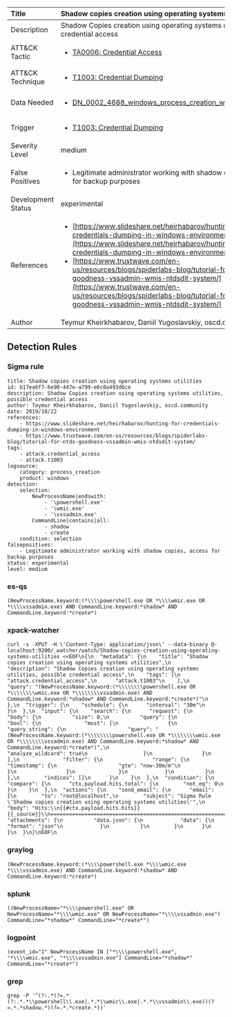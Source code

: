 | Title                | Shadow copies creation using operating systems utilities                                                                                                                                                 |
|:---------------------|:------------------------------------------------------------------------------------------------------------------------------------------------------------|
| Description          | Shadow Copies creation using operating systems utilities, possible credential access                                                                                                                                           |
| ATT&amp;CK Tactic    |  <ul><li>[TA0006: Credential Access](https://attack.mitre.org/tactics/TA0006)</li></ul>  |
| ATT&amp;CK Technique | <ul><li>[T1003: Credential Dumping](https://attack.mitre.org/techniques/T1003)</li></ul>  |
| Data Needed          | <ul><li>[DN_0002_4688_windows_process_creation_with_commandline](../Data_Needed/DN_0002_4688_windows_process_creation_with_commandline.md)</li></ul>  |
| Trigger              | <ul><li>[T1003: Credential Dumping](../Triggers/T1003.md)</li></ul>  |
| Severity Level       | medium |
| False Positives      | <ul><li>Legitimate administrator working with shadow copies, access for backup purposes</li></ul>  |
| Development Status   | experimental |
| References           | <ul><li>[https://www.slideshare.net/heirhabarov/hunting-for-credentials-dumping-in-windows-environment](https://www.slideshare.net/heirhabarov/hunting-for-credentials-dumping-in-windows-environment)</li><li>[https://www.trustwave.com/en-us/resources/blogs/spiderlabs-blog/tutorial-for-ntds-goodness-vssadmin-wmis-ntdsdit-system/](https://www.trustwave.com/en-us/resources/blogs/spiderlabs-blog/tutorial-for-ntds-goodness-vssadmin-wmis-ntdsdit-system/)</li></ul>  |
| Author               | Teymur Kheirkhabarov, Daniil Yugoslavskiy, oscd.community |


## Detection Rules

### Sigma rule

```
title: Shadow copies creation using operating systems utilities
id: b17ea6f7-6e90-447e-a799-e6c0a493d6ce
description: Shadow Copies creation using operating systems utilities, possible credential access
author: Teymur Kheirkhabarov, Daniil Yugoslavskiy, oscd.community
date: 2019/10/22
references:
    - https://www.slideshare.net/heirhabarov/hunting-for-credentials-dumping-in-windows-environment
    - https://www.trustwave.com/en-us/resources/blogs/spiderlabs-blog/tutorial-for-ntds-goodness-vssadmin-wmis-ntdsdit-system/
tags:
    - attack.credential_access
    - attack.t1003
logsource:
    category: process_creation
    product: windows
detection:
    selection:
        NewProcessName|endswith:
            - '\powershell.exe'
            - '\wmic.exe'
            - '\vssadmin.exe'
        CommandLine|contains|all:
            - shadow
            - create
    condition: selection
falsepositives:
    - Legitimate administrator working with shadow copies, access for backup purposes
status: experimental
level: medium

```





### es-qs
    
```
(NewProcessName.keyword:(*\\\\powershell.exe OR *\\\\wmic.exe OR *\\\\vssadmin.exe) AND CommandLine.keyword:*shadow* AND CommandLine.keyword:*create*)
```


### xpack-watcher
    
```
curl -s -XPUT -H \'Content-Type: application/json\' --data-binary @- localhost:9200/_watcher/watch/Shadow-copies-creation-using-operating-systems-utilities <<EOF\n{\n  "metadata": {\n    "title": "Shadow copies creation using operating systems utilities",\n    "description": "Shadow Copies creation using operating systems utilities, possible credential access",\n    "tags": [\n      "attack.credential_access",\n      "attack.t1003"\n    ],\n    "query": "(NewProcessName.keyword:(*\\\\\\\\powershell.exe OR *\\\\\\\\wmic.exe OR *\\\\\\\\vssadmin.exe) AND CommandLine.keyword:*shadow* AND CommandLine.keyword:*create*)"\n  },\n  "trigger": {\n    "schedule": {\n      "interval": "30m"\n    }\n  },\n  "input": {\n    "search": {\n      "request": {\n        "body": {\n          "size": 0,\n          "query": {\n            "bool": {\n              "must": [\n                {\n                  "query_string": {\n                    "query": "(NewProcessName.keyword:(*\\\\\\\\powershell.exe OR *\\\\\\\\wmic.exe OR *\\\\\\\\vssadmin.exe) AND CommandLine.keyword:*shadow* AND CommandLine.keyword:*create*)",\n                    "analyze_wildcard": true\n                  }\n                }\n              ],\n              "filter": {\n                "range": {\n                  "timestamp": {\n                    "gte": "now-30m/m"\n                  }\n                }\n              }\n            }\n          }\n        },\n        "indices": []\n      }\n    }\n  },\n  "condition": {\n    "compare": {\n      "ctx.payload.hits.total": {\n        "not_eq": 0\n      }\n    }\n  },\n  "actions": {\n    "send_email": {\n      "email": {\n        "to": "root@localhost",\n        "subject": "Sigma Rule \'Shadow copies creation using operating systems utilities\'",\n        "body": "Hits:\\n{{#ctx.payload.hits.hits}}{{_source}}\\n================================================================================\\n{{/ctx.payload.hits.hits}}",\n        "attachments": {\n          "data.json": {\n            "data": {\n              "format": "json"\n            }\n          }\n        }\n      }\n    }\n  }\n}\nEOF\n
```


### graylog
    
```
(NewProcessName.keyword:(*\\\\powershell.exe *\\\\wmic.exe *\\\\vssadmin.exe) AND CommandLine.keyword:*shadow* AND CommandLine.keyword:*create*)
```


### splunk
    
```
((NewProcessName="*\\\\powershell.exe" OR NewProcessName="*\\\\wmic.exe" OR NewProcessName="*\\\\vssadmin.exe") CommandLine="*shadow*" CommandLine="*create*")
```


### logpoint
    
```
(event_id="1" NewProcessName IN ["*\\\\powershell.exe", "*\\\\wmic.exe", "*\\\\vssadmin.exe"] CommandLine="*shadow*" CommandLine="*create*")
```


### grep
    
```
grep -P '^(?:.*(?=.*(?:.*.*\\powershell\\.exe|.*.*\\wmic\\.exe|.*.*\\vssadmin\\.exe))(?=.*.*shadow.*)(?=.*.*create.*))'
```



